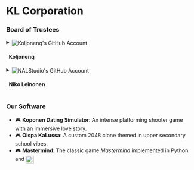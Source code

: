 # KL Corporation
### Board of Trustees
<details>
<summary><img title="Koljonenq's GitHub Account" align="center" src="https://wsrv.nl?url=https://github.com/Koljonenq.png?size=64px&fit=cover&mask=circle&maxage=7d" target="_blank" href="https://github.com/Koljonenq" /><h4>&nbsp;&nbsp;Koljonenq</h4></summary>

test
</details>

<details>
<summary><img title="NALStudio's GitHub Account" align="center" src="https://github.com/NALStudio.png?size=64px" target="_blank" href="https://github.com/NALStudio" /><h4>&nbsp;&nbsp;Niko Leinonen</h4></summary>

test
</details>

### Our Software
- 🎮 **Koponen Dating Simulator**: An intense platforming shooter game with an immersive love story.
- 🎮 **Oispa KaLussa**: A custom 2048 clone themed in upper secondary school vibes.
- 🎮 **Mastermind**: The classic game _Mastermind_ implemented in Python and [<img title="pygame website" height="22px" align="top" src="https://raw.githubusercontent.com/pygame-community/pygame-ce/main/docs/reST/_static/pygame_logo.svg">](https://pyga.me/)
